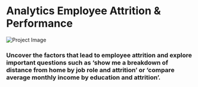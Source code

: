 # Analytics Employee Attrition & Performance
![Project Image](https://example.com/path/to/your/image.jpg)
### Uncover the factors that lead to employee attrition and explore important questions such as ‘show me a breakdown of distance from home by job role and attrition’ or ‘compare average monthly income by education and attrition’.
